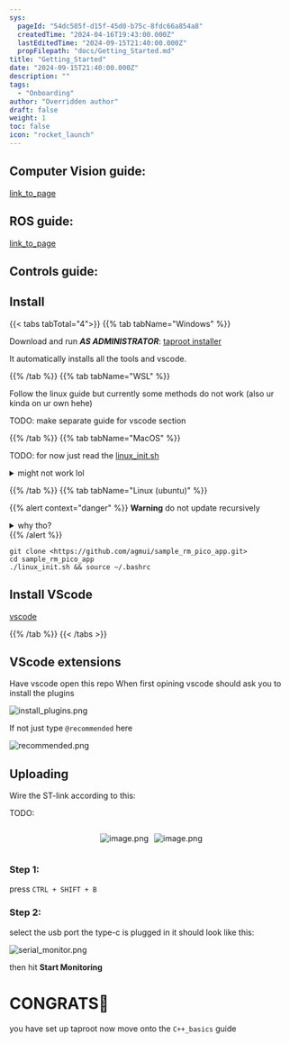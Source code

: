 ```yaml
---
sys:
  pageId: "54dc585f-d15f-45d0-b75c-8fdc66a854a8"
  createdTime: "2024-04-16T19:43:00.000Z"
  lastEditedTime: "2024-09-15T21:40:00.000Z"
  propFilepath: "docs/Getting_Started.md"
title: "Getting_Started"
date: "2024-09-15T21:40:00.000Z"
description: ""
tags:
  - "Onboarding"
author: "Overridden author"
draft: false
weight: 1
toc: false
icon: "rocket_launch"
---
```


## Computer Vision guide:

[link_to_page](86d45bc0-388b-4d26-8848-44f255f73d0e)

## ROS guide:

[link_to_page](3c76c1de-ec8f-46d6-8b0a-294005edc2d5)

## Controls guide:

## Install

{{< tabs tabTotal="4">}}
{{% tab tabName="Windows" %}}

Download and run _**AS ADMINISTRATOR**_: [taproot installer](https://github.com/Thornbots/TeachingFreshies/releases/tag/1.0)

It automatically installs all the tools and vscode.

{{% /tab %}}
{{% tab tabName="WSL" %}}

Follow the linux guide but currently some methods do not work (also ur kinda on ur own hehe)

TODO: make separate guide for vscode section

{{% /tab %}}
{{% tab tabName="MacOS" %}}

TODO: for now just read the [linux_init.sh](https://github.com/agmui/sample_rm_pico_app/blob/main/linux_init.sh)

<details>
<summary>might not work lol</summary>

`brew install libusb pkg-config`

Next install: [vscode](https://code.visualstudio.com/Download)

</details>

{{% /tab %}}
{{% tab tabName="Linux (ubuntu)" %}}

{{% alert context="danger" %}}
**Warning** do not update recursively
<details>
<summary>why tho?</summary>
There are some submodules that may go on for a while (like tinyusb) and I highly
recommend you don't need to get them.
If you want to see what submodules I update just look in `linux_init.sh`
</details>
{{% /alert %}}

```shell
git clone <https://github.com/agmui/sample_rm_pico_app.git>
cd sample_rm_pico_app
./linux_init.sh && source ~/.bashrc
```

## Install VScode

[vscode](https://code.visualstudio.com/Download)

{{% /tab %}}
{{< /tabs >}}

## VScode extensions

Have vscode open this repo
When first opining vscode should ask you to install the plugins

![install_plugins.png](https://prod-files-secure.s3.us-west-2.amazonaws.com/d518164a-d88e-44d1-a4ee-3adb3bd8bce0/89bd30f0-1825-4e77-867b-0a41ce370880/install_plugins.png?X-Amz-Algorithm=AWS4-HMAC-SHA256&X-Amz-Content-Sha256=UNSIGNED-PAYLOAD&X-Amz-Credential=ASIAZI2LB466U6KQHIUE%2F20250326%2Fus-west-2%2Fs3%2Faws4_request&X-Amz-Date=20250326T100847Z&X-Amz-Expires=3600&X-Amz-Security-Token=IQoJb3JpZ2luX2VjEMH%2F%2F%2F%2F%2F%2F%2F%2F%2F%2FwEaCXVzLXdlc3QtMiJIMEYCIQCINgL78P%2FZJGZc%2Bp1SWY3dHEs1%2BKSeDlJTN59agoFuOAIhANHkJuMUlTl%2FPGbdGmdkFYXtcAT488pnsT7VGsGIpGISKv8DCCoQABoMNjM3NDIzMTgzODA1Igxqw7FiTrJgTVruoJAq3APwSlskHDO5dOJ2DzTYUhLaeweLKja3kVkKf%2FAS%2Faeo%2F0wopNyvvTb2O1mXJIeWXnrRhMSUmdBTJ3%2BXntArDdmxz6jBbROxm7VV9NCAefJ7Z6Pyn7gMkCJGw0IcElnc7yqs44LQmXwqP0y5KYg%2Bx62QspW6P8gKaqnjeDTMM0HoMkZka6dkE2D56DLI4wvXnMWiMSaBNKGCRUgSZLg20kNQ76Y%2FSUqhrA%2FqaRmr9Ptx21%2FtEquvBS6TmX0BBFRmcHfgh5aMervdc5EUV%2FOmBCNyzEBnU3S9%2BN2sOs6ZinfnxGwQRrO8l7Pub%2FEuVw43tHTQ0js6ob%2BhxO5KQGSc9lfMlCQTrAQgHIVN%2BxHcTBdBy4kAtq8pSKf5b54UMdAWuDxijH29R%2Fq9DaKYO5uRqw7gXtnx1A471%2FmfJZ38wB6vPhMsB8OO%2Byyym4nokEWF5qB13YbU%2FyphDGNrJqYl5EXCY5RmS%2F8Rv8xCQYks2gQxIddze8jBnYCwIzDUDfhRy5RkJzs1S7xXpXYJhiKL8JpOepAr589qt25T1c%2Faaj7Ibiyzl8pLxQmVwNwHS8JyzsjoBhCREkpmT7%2B8cHdEpRIOnQJ6qCDOZ3DCjLrhRx0VcJS07Yb3spmXaOtUUDDAio%2B%2FBjqkAVEtK0v173JYthCm1DfOc0WhOfaqoEsFKypvd%2BZk3MPzabrz3YZEtOnKA0iUJMQff4f0MAntaIJNyPOQNR2Pn3vvUErCbJvtJHObgGlsk3N81zaHW0%2F6hKxU8qWr41I84Tqi0shJrhJBb1faVzWX40oy%2FtdabNRODplYOwwZ43Yei5Ff2jNddRbbfJwoJi2Mlo7c8b4Jmpw8fBJHZLd%2FcNjDTMBQ&X-Amz-Signature=0d4baccf9f94e5e26c2f983261c655f208da19c21911cbe33dba8ef16810b0bf&X-Amz-SignedHeaders=host&x-id=GetObject)

If not just type `@recommended` here  

![recommended.png](https://prod-files-secure.s3.us-west-2.amazonaws.com/d518164a-d88e-44d1-a4ee-3adb3bd8bce0/61e661e9-5d85-4dfc-be0d-8d2097a5e793/recommended.png?X-Amz-Algorithm=AWS4-HMAC-SHA256&X-Amz-Content-Sha256=UNSIGNED-PAYLOAD&X-Amz-Credential=ASIAZI2LB466U6KQHIUE%2F20250326%2Fus-west-2%2Fs3%2Faws4_request&X-Amz-Date=20250326T100847Z&X-Amz-Expires=3600&X-Amz-Security-Token=IQoJb3JpZ2luX2VjEMH%2F%2F%2F%2F%2F%2F%2F%2F%2F%2FwEaCXVzLXdlc3QtMiJIMEYCIQCINgL78P%2FZJGZc%2Bp1SWY3dHEs1%2BKSeDlJTN59agoFuOAIhANHkJuMUlTl%2FPGbdGmdkFYXtcAT488pnsT7VGsGIpGISKv8DCCoQABoMNjM3NDIzMTgzODA1Igxqw7FiTrJgTVruoJAq3APwSlskHDO5dOJ2DzTYUhLaeweLKja3kVkKf%2FAS%2Faeo%2F0wopNyvvTb2O1mXJIeWXnrRhMSUmdBTJ3%2BXntArDdmxz6jBbROxm7VV9NCAefJ7Z6Pyn7gMkCJGw0IcElnc7yqs44LQmXwqP0y5KYg%2Bx62QspW6P8gKaqnjeDTMM0HoMkZka6dkE2D56DLI4wvXnMWiMSaBNKGCRUgSZLg20kNQ76Y%2FSUqhrA%2FqaRmr9Ptx21%2FtEquvBS6TmX0BBFRmcHfgh5aMervdc5EUV%2FOmBCNyzEBnU3S9%2BN2sOs6ZinfnxGwQRrO8l7Pub%2FEuVw43tHTQ0js6ob%2BhxO5KQGSc9lfMlCQTrAQgHIVN%2BxHcTBdBy4kAtq8pSKf5b54UMdAWuDxijH29R%2Fq9DaKYO5uRqw7gXtnx1A471%2FmfJZ38wB6vPhMsB8OO%2Byyym4nokEWF5qB13YbU%2FyphDGNrJqYl5EXCY5RmS%2F8Rv8xCQYks2gQxIddze8jBnYCwIzDUDfhRy5RkJzs1S7xXpXYJhiKL8JpOepAr589qt25T1c%2Faaj7Ibiyzl8pLxQmVwNwHS8JyzsjoBhCREkpmT7%2B8cHdEpRIOnQJ6qCDOZ3DCjLrhRx0VcJS07Yb3spmXaOtUUDDAio%2B%2FBjqkAVEtK0v173JYthCm1DfOc0WhOfaqoEsFKypvd%2BZk3MPzabrz3YZEtOnKA0iUJMQff4f0MAntaIJNyPOQNR2Pn3vvUErCbJvtJHObgGlsk3N81zaHW0%2F6hKxU8qWr41I84Tqi0shJrhJBb1faVzWX40oy%2FtdabNRODplYOwwZ43Yei5Ff2jNddRbbfJwoJi2Mlo7c8b4Jmpw8fBJHZLd%2FcNjDTMBQ&X-Amz-Signature=c35a844269b26d3f6bf94555fbf7613e8f11cfe1ea3de4cf43676207114b26b8&X-Amz-SignedHeaders=host&x-id=GetObject)

## Uploading

Wire the ST-link according to this:

TODO:

<div style="display: flex;flex-direction: row; column-gap:10px; max-width: 630px;justify-content: center;">
<div>

![image.png](https://prod-files-secure.s3.us-west-2.amazonaws.com/d518164a-d88e-44d1-a4ee-3adb3bd8bce0/210ecb78-1116-4d7b-b9b7-2292f66fa2c2/image.png?X-Amz-Algorithm=AWS4-HMAC-SHA256&X-Amz-Content-Sha256=UNSIGNED-PAYLOAD&X-Amz-Credential=ASIAZI2LB466T7UOY446%2F20250326%2Fus-west-2%2Fs3%2Faws4_request&X-Amz-Date=20250326T100855Z&X-Amz-Expires=3600&X-Amz-Security-Token=IQoJb3JpZ2luX2VjEMH%2F%2F%2F%2F%2F%2F%2F%2F%2F%2FwEaCXVzLXdlc3QtMiJHMEUCIDDAIkwwnCHDp3ReF%2FSemFCUFM1yNy6k22B4fr08bPzWAiEA6XCKzB8fLcr%2FEAGzu8rvwtCh5VHY3vtlzctIbJGbkAkq%2FwMIKhAAGgw2Mzc0MjMxODM4MDUiDLyvYUYSHiB7fAh6NCrcA2ss5%2BpJ6%2FpXhKpCXewXs70XBdAWEgZQRY98xfzEIOGeVksrvU1qEdK9TQ5CZVvbvycNgN0eKXR9HE%2FMw6WW4x%2BSFukMmR9zluPJUwW%2BZofAFMl3RZ6gLGF%2FGnwv8NGrQirrSCIMtjTe25bym9HqqypuyjAA%2FpHVN0vod%2FUkcW04x%2F2V1VugyEXWilu3WN09ZSUX3L6Ip4ljZRL0LuaWcaju5yBBOMEFziMu5H%2BH94saj3A3wNEItzqLpIVmNf8jKNzIxeKss6B9fkeuahOkrrGP73PYuXMq2nx3pCRg9HBLqLrgoznZjYuuan7BhuO9VL6Zd82wGNQJIDdPGDQ5HaaOugDBx01Usa0qy7pUWeIHkzVvsCq5tBbgmYLrU32onbgSvPVFj1pboH709w7aP3cZpy%2FMUpJC0jUnmHC49GopM8%2FX8g%2BG28R%2Fuv%2FgLawXfuEJ%2FELMOh1J1l3kuN9%2F9LoR1QKk6OsQmh4SvQRP4%2FcHx5T3DHwGxQc%2FYmRN2v%2B5wj7Rh4DvsbTvtpd59gVhBxqCi1hrA1H%2BC%2F%2B6sX%2FIAJffJhlvfvuhCRPRX%2FMLVmsnrcTvnYb6Yo1aXSeenYZw9fi8vUb0%2FPgpFuPfTJrfRBKnMYxtopHqfKMjAXbgMMmKj78GOqUB0su4Xoa5ZgCWwwCP%2B%2FyVPcwEPgkwlylVHE6ZrXSRPuQ9jFszVUzjY%2FpVKtuf%2BqRv2GUaRRqSUKKTYZwMKJH1gWy7Y0mP6xkw5WTr1vTS6ZGeIajFsfmw%2FQH26N%2F7x%2FAVEkDd%2B2MxMEEAeDA6gVTCidqc0yYL1yubnosmHp5r6r6THCm4iuB73aEzMkVApihkUK%2FC1KNQ9MRVbK5Qhxgb%2FjxoPly7&X-Amz-Signature=f062d110a9527a0eed267cc92ad20509cf8692f17a9ec5433838d6714c2b4a42&X-Amz-SignedHeaders=host&x-id=GetObject)

</div>
<div>

![image.png](https://prod-files-secure.s3.us-west-2.amazonaws.com/d518164a-d88e-44d1-a4ee-3adb3bd8bce0/33a0fd0f-8ca6-4a86-8e09-26e95ded1fff/image.png?X-Amz-Algorithm=AWS4-HMAC-SHA256&X-Amz-Content-Sha256=UNSIGNED-PAYLOAD&X-Amz-Credential=ASIAZI2LB466RAIDZOCK%2F20250326%2Fus-west-2%2Fs3%2Faws4_request&X-Amz-Date=20250326T100856Z&X-Amz-Expires=3600&X-Amz-Security-Token=IQoJb3JpZ2luX2VjEMH%2F%2F%2F%2F%2F%2F%2F%2F%2F%2FwEaCXVzLXdlc3QtMiJHMEUCIQCowVbozj0Q5SH8KOx%2BMeoB4U2z04aKNF5lFb1UzZh%2FcgIgKTiIBSmkNsPj%2FHkcbmqMkJNwBpEXwwoAM5CfsL6K8IAq%2FwMIKhAAGgw2Mzc0MjMxODM4MDUiDEMkhQdocFWVMMqwsircAysOuMGjCTTvvpo5jpGmV3i3JxOz%2Fy7XlrznKUj8Mip5%2Bp%2BzLjiuyanKtQcT1efvj3VXZufFBgUzcyNAnLQ16hgQbfDE52qWxGd1giN97o0QqH9WBIDRSsI786Db6KMTzJyopFwYuJInqutKVffNN0pc1AWb%2FWFP%2FfTgWevEUXP2u5xJaBbgSXqGkJ3Cn7e8NFJq2PIpvlCAeLmXbG9ZWoSvG55N%2FR2kH9ND%2FEoQFBi%2F3PRo30NXjNgeBcAb7qUzvNeM6afKLCdu1qwvg%2BRWMHjqZXj8UaIFvIFvceglmmGFv5ocIpdBdHkbGscJiuPc95yBnJw2UG2D6UI70mz3BSxJdVrbSc9vdc%2Fr5Txo1KVsl%2BU9BPeupWOxy4TjMnwWyZHQ7Lailt6nNBztuDlwVc%2F7TJDFT%2FsLAzP6Ol6OH8ve8%2FdBvRuM71jS23Ec0SBMRSuolZaJqn%2Fsz3B1vy1lrPT0rtLVelyEfr6W4cDV1XzRjtIHVVrxMkCSEhM%2BpK7aiEN5uYaKpu7asxweLWn0M6m3WyYtt%2FiRSVPA9l%2FJACuPxC%2Bqy2Eu3%2BcddpcxZtrmyjQBAfziU11F8A6evtWrC4klnAwI8M%2F1jjITlO6ZS4jYQtw8GpRjrBM9q9rWMJ6Lj78GOqUB5DWy4s4VRu7tlW17fCWnZJAkdnU%2BY8mHx%2FdLmzTR3Bk0Xqa3Cwrbmah2mDCvU1CHy0mNdG0wdEXAabPBlb2QDbqOsp3CFHJRgwVqFI6A0hptQdCawTy1L4VVEPb5sX9uClQ40GVJfcSQ8ez8h%2FX0L2JWR4M9SFYTYmNfB3pV7Hmn50Eao9fIT5fBGpDHUEbQ5URQK%2B75UX%2FzCtSXBAzjdlGtMTx9&X-Amz-Signature=2e8ef9141b4a2b9a7a7ce23947566f138cf1684cdc68a78b31659cbcd00e5752&X-Amz-SignedHeaders=host&x-id=GetObject)

</div>
</div>

### Step 1:

press `CTRL + SHIFT + B`

### Step 2:

select the usb port the type-c is plugged in it should look like this:

![serial_monitor.png](https://prod-files-secure.s3.us-west-2.amazonaws.com/d518164a-d88e-44d1-a4ee-3adb3bd8bce0/f03f4774-05d4-4393-b6a0-d5efb6d315ab/serial_monitor.png?X-Amz-Algorithm=AWS4-HMAC-SHA256&X-Amz-Content-Sha256=UNSIGNED-PAYLOAD&X-Amz-Credential=ASIAZI2LB466U6KQHIUE%2F20250326%2Fus-west-2%2Fs3%2Faws4_request&X-Amz-Date=20250326T100847Z&X-Amz-Expires=3600&X-Amz-Security-Token=IQoJb3JpZ2luX2VjEMH%2F%2F%2F%2F%2F%2F%2F%2F%2F%2FwEaCXVzLXdlc3QtMiJIMEYCIQCINgL78P%2FZJGZc%2Bp1SWY3dHEs1%2BKSeDlJTN59agoFuOAIhANHkJuMUlTl%2FPGbdGmdkFYXtcAT488pnsT7VGsGIpGISKv8DCCoQABoMNjM3NDIzMTgzODA1Igxqw7FiTrJgTVruoJAq3APwSlskHDO5dOJ2DzTYUhLaeweLKja3kVkKf%2FAS%2Faeo%2F0wopNyvvTb2O1mXJIeWXnrRhMSUmdBTJ3%2BXntArDdmxz6jBbROxm7VV9NCAefJ7Z6Pyn7gMkCJGw0IcElnc7yqs44LQmXwqP0y5KYg%2Bx62QspW6P8gKaqnjeDTMM0HoMkZka6dkE2D56DLI4wvXnMWiMSaBNKGCRUgSZLg20kNQ76Y%2FSUqhrA%2FqaRmr9Ptx21%2FtEquvBS6TmX0BBFRmcHfgh5aMervdc5EUV%2FOmBCNyzEBnU3S9%2BN2sOs6ZinfnxGwQRrO8l7Pub%2FEuVw43tHTQ0js6ob%2BhxO5KQGSc9lfMlCQTrAQgHIVN%2BxHcTBdBy4kAtq8pSKf5b54UMdAWuDxijH29R%2Fq9DaKYO5uRqw7gXtnx1A471%2FmfJZ38wB6vPhMsB8OO%2Byyym4nokEWF5qB13YbU%2FyphDGNrJqYl5EXCY5RmS%2F8Rv8xCQYks2gQxIddze8jBnYCwIzDUDfhRy5RkJzs1S7xXpXYJhiKL8JpOepAr589qt25T1c%2Faaj7Ibiyzl8pLxQmVwNwHS8JyzsjoBhCREkpmT7%2B8cHdEpRIOnQJ6qCDOZ3DCjLrhRx0VcJS07Yb3spmXaOtUUDDAio%2B%2FBjqkAVEtK0v173JYthCm1DfOc0WhOfaqoEsFKypvd%2BZk3MPzabrz3YZEtOnKA0iUJMQff4f0MAntaIJNyPOQNR2Pn3vvUErCbJvtJHObgGlsk3N81zaHW0%2F6hKxU8qWr41I84Tqi0shJrhJBb1faVzWX40oy%2FtdabNRODplYOwwZ43Yei5Ff2jNddRbbfJwoJi2Mlo7c8b4Jmpw8fBJHZLd%2FcNjDTMBQ&X-Amz-Signature=47898586e617f873bbdabd993ace312d221cca79e75dc87679b3f3be43d56b3b&X-Amz-SignedHeaders=host&x-id=GetObject)

then hit **Start Monitoring**

# CONGRATS🎉

you have set up taproot now move onto the `C++_basics` guide
